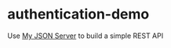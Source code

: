 # authentication-demo

Use [My JSON Server](https://my-json-server.typicode.com/) to build a simple REST API
